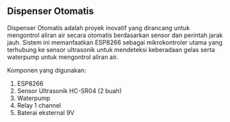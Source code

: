 ## Dispenser Otomatis
Dispenser Otomatis adalah proyek inovatif yang dirancang untuk mengontrol aliran air secara otomatis berdasarkan sensor dan perintah jarak jauh. Sistem ini memanfaatkan ESP8266 sebagai mikrokontroler utama yang terhubung ke sensor ultrasonik untuk mendeteksi keberadaan gelas serta waterpump untuk mengontrol aliran air.

Komponen yang digunakan:
1. ESP8266
2. Sensor Ultrasonik HC-SR04 (2 buah)
3. Waterpump
4. Relay 1 channel
5. Baterai eksternal 9V
